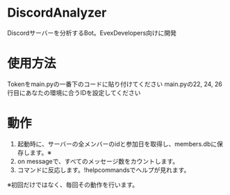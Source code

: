 # DiscordAnalyzer
Discordサーバーを分析するBot。EvexDevelopers向けに開発

# 使用方法
Tokenをmain.pyの一番下のコードに貼り付けてください
main.pyの22, 24, 26行目にあなたの環境に合うIDを設定してください

# 動作
1. 起動時に、サーバーの全メンバーのidと参加日を取得し、members.dbに保存します。※
2. on messageで、すべてのメッセージ数をカウントします。
3. コマンドに反応します。!helpcommandsでヘルプが見れます。
   
※初回だけではなく、毎回その動作を行います。
